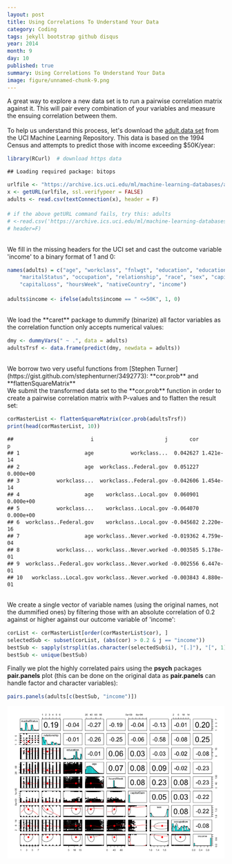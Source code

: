 ```yaml
---
layout: post
title: Using Correlations To Understand Your Data
category: Coding
tags: jekyll bootstrap github disqus
year: 2014
month: 9
day: 10
published: true
summary: Using Correlations To Understand Your Data
image: figure/unnamed-chunk-9.png
---
```


A great way to explore a new data set is to run a pairwise correlation matrix against it. This will pair every combination of your variables and measure the ensuing correlation between them.
<BR><BR>
To help us understand this process, let's download the [adult.data set](https://archive.ics.uci.edu/ml/datasets/Adult) from the UCI Machine Learning Repository. This data is based on the 1994 Census and attempts to predict those with income exceeding $50K/year:

```r
library(RCurl)  # download https data
```

```
## Loading required package: bitops
```

```r
urlfile <- "https://archive.ics.uci.edu/ml/machine-learning-databases/adult/adult.data"
x <- getURL(urlfile, ssl.verifypeer = FALSE)
adults <- read.csv(textConnection(x), header = F)

# if the above getURL command fails, try this: adults
# <-read.csv('https://archive.ics.uci.edu/ml/machine-learning-databases/adult/adult.data',
# header=F)
```

<BR>
We fill in the missing headers for the UCI set and cast the outcome variable 'income' to a binary format of 1 and 0:

```r
names(adults) = c("age", "workclass", "fnlwgt", "education", "educationNum", 
    "maritalStatus", "occupation", "relationship", "race", "sex", "capitalGain", 
    "capitalLoss", "hoursWeek", "nativeCountry", "income")

adults$income <- ifelse(adults$income == " <=50K", 1, 0)
```

<BR>
We load the **caret** package to dummify (binarize) all factor variables as the correlation function only accepts numerical values:



```r
dmy <- dummyVars(" ~ .", data = adults)
adultsTrsf <- data.frame(predict(dmy, newdata = adults))
```

<BR>
We borrow two very useful functions from [Stephen Turner] (https://gist.github.com/stephenturner/3492773): **cor.prob** and **flattenSquareMatrix**


<BR>
We submit the transformed data set to the **cor.prob** function in order to create a pairwise correlation matrix with P-values and to flatten the result set:

```r
corMasterList <- flattenSquareMatrix(cor.prob(adultsTrsf))
print(head(corMasterList, 10))
```

```
##                         i                       j       cor         p
## 1                     age            workclass...  0.042627 1.421e-14
## 2                     age  workclass..Federal.gov  0.051227 0.000e+00
## 3            workclass...  workclass..Federal.gov -0.042606 1.454e-14
## 4                     age    workclass..Local.gov  0.060901 0.000e+00
## 5            workclass...    workclass..Local.gov -0.064070 0.000e+00
## 6  workclass..Federal.gov    workclass..Local.gov -0.045682 2.220e-16
## 7                     age workclass..Never.worked -0.019362 4.759e-04
## 8            workclass... workclass..Never.worked -0.003585 5.178e-01
## 9  workclass..Federal.gov workclass..Never.worked -0.002556 6.447e-01
## 10   workclass..Local.gov workclass..Never.worked -0.003843 4.880e-01
```

<BR>
We create a single vector of variable names (using the original names, not the dummified ones) by filtering those with an absolute correlation of 0.2 against or higher against our outcome variable of 'income':

```r
corList <- corMasterList[order(corMasterList$cor), ]
selectedSub <- subset(corList, (abs(cor) > 0.2 & j == "income"))
bestSub <- sapply(strsplit(as.character(selectedSub$i), "[.]"), "[", 1)
bestSub <- unique(bestSub)
```

Finally we plot the highly correlated pairs using the **psych** packages **pair.panels** plot (this can be done on the original data as **pair.panels** can handle factor and character variables):
<BR>




```r
pairs.panels(adults[c(bestSub, "income")])
```

![plot of chunk unnamed-chunk-9](figure/unnamed-chunk-9.png) 

